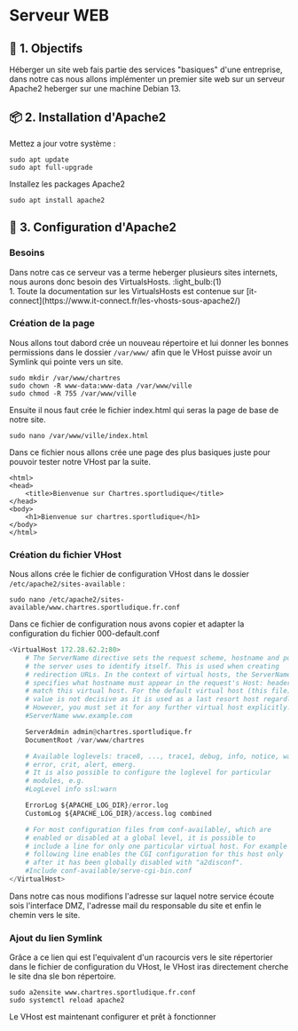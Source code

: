 # Serveur WEB 

## 🎯 1. Objectifs 
Héberger un site web fais partie des services "basiques" d'une entreprise, dans notre cas nous allons implémenter un premier site web sur un serveur Apache2 heberger sur une machine Debian 13.

## 📦 2. Installation d'Apache2 
Mettez a jour votre système :
```
sudo apt update 
sudo apt full-upgrade
```
Installez les packages Apache2 
```
sudo apt install apache2
```

## 🔧 3. Configuration d'Apache2 

### Besoins 
<div class="annotate" markdown>
Dans notre cas ce serveur vas a terme heberger plusieurs sites internets, nous aurons donc besoin des VirtualsHosts. :light_bulb:(1)
</div>
1. Toute la documentation sur les VirtualsHosts est contenue sur [it-connect](https://www.it-connect.fr/les-vhosts-sous-apache2/)

### Création de la page

Nous allons tout dabord crée un nouveau répertoire et lui donner les bonnes permissions dans le dossier `/var/www/` afin que le VHost puisse avoir un Symlink qui pointe vers un site.
```
sudo mkdir /var/www/chartres
sudo chown -R www-data:www-data /var/www/ville
sudo chmod -R 755 /var/www/ville
```

Ensuite il nous faut crée le fichier index.html qui seras la page de base de notre site.
```
sudo nano /var/www/ville/index.html
```

Dans ce fichier nous allons crée une page des plus basiques juste pour pouvoir tester notre VHost par la suite. 
```
<html>
<head>
    <title>Bienvenue sur Chartres.sportludique</title>
</head>
<body>
    <h1>Bienvenue sur chartres.sportludique</h1>
</body>
</html>
```
### Création du fichier VHost

Nous allons crée le fichier de configuration VHost dans le dossier `/etc/apache2/sites-available` :
```
sudo nano /etc/apache2/sites-available/www.chartres.sportludique.fr.conf
```

Dans ce fichier de configuration nous avons copier et adapter la configuration du fichier 000-default.conf

```python hl_lines="1 11 12"
<VirtualHost 172.28.62.2:80>
    # The ServerName directive sets the request scheme, hostname and port that
    # the server uses to identify itself. This is used when creating
    # redirection URLs. In the context of virtual hosts, the ServerName
    # specifies what hostname must appear in the request's Host: header to
    # match this virtual host. For the default virtual host (this file) this
    # value is not decisive as it is used as a last resort host regardless.
    # However, you must set it for any further virtual host explicitly.
    #ServerName www.example.com

    ServerAdmin admin@chartres.sportludique.fr
    DocumentRoot /var/www/chartres

    # Available loglevels: trace8, ..., trace1, debug, info, notice, warn,
    # error, crit, alert, emerg.
    # It is also possible to configure the loglevel for particular
    # modules, e.g.
    #LogLevel info ssl:warn

    ErrorLog ${APACHE_LOG_DIR}/error.log
    CustomLog ${APACHE_LOG_DIR}/access.log combined

    # For most configuration files from conf-available/, which are
    # enabled or disabled at a global level, it is possible to
    # include a line for only one particular virtual host. For example the
    # following line enables the CGI configuration for this host only
    # after it has been globally disabled with "a2disconf".
    #Include conf-available/serve-cgi-bin.conf
</VirtualHost>
```

Dans notre cas nous modifions l'adresse sur laquel notre service écoute sois l'interface DMZ, l'adresse mail du responsable du site et enfin le chemin vers le site. 

### Ajout du lien Symlink 

Grâce a ce lien qui est l'equivalent d'un racourcis vers le site répertorier dans le fichier de configuration du VHost, le VHost iras directement cherche le site dna sle bon répertoire. 

```
sudo a2ensite www.chartres.sportludique.fr.conf
sudo systemctl reload apache2
```

Le VHost est maintenant configurer et prêt à fonctionner
